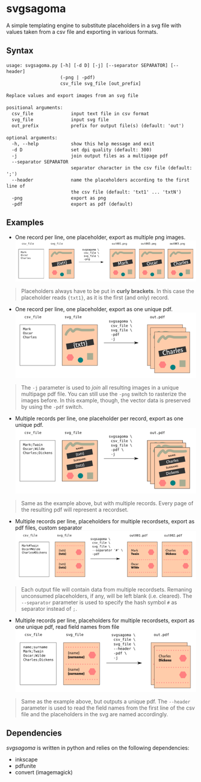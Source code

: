 # svgsagoma
A simple templating engine to substitute placeholders in a svg file with values taken
from a csv file and exporting in various formats.

## Syntax

    usage: svgsagoma.py [-h] [-d D] [-j] [--separator SEPARATOR] [--header]
                        (-png | -pdf)
                        csv_file svg_file [out_prefix]
    
    Replace values and export images from an svg file
    
    positional arguments:
      csv_file              input text file in csv format
      svg_file              input svg file
      out_prefix            prefix for output file(s) (default: 'out')
    
    optional arguments:
      -h, --help            show this help message and exit
      -d D                  set dpi quality (default: 300)
      -j                    join output files as a multipage pdf
      --separator SEPARATOR
                            separator character in the csv file (default: ';')
      --header              name the placeholders according to the first line of
                            the csv file (default: 'txt1' ... 'txtN')
      -png                  export as png
      -pdf                  export as pdf (default)

## Examples

* One record per line, one placeholder, export as multiple png images.
![Example 1](doc/example1.png)
> Placeholders always have to be put in **curly brackets**. In this case the placeholder
> reads `{txt1}`, as it is the first (and only) record.

* One record per line, one placeholder, export as one unique pdf.
![Example 2](doc/example2.png)
> The `-j` parameter is used to *join* all resulting images in a unique multipage
> pdf file. You can still use the `-png` switch to rasterize the images before.
> In this example, though, the vector data is preserved by using the `-pdf` switch.

* Multiple records per line, one placeholder per record, export as one unique pdf.
![Example 3](doc/example3.png)
> Same as the example above, but with multiple records. Every page of the resulting pdf
> will represent a recordset.

* Multiple records per line, placeholders for multiple recordsets, export as pdf files,
custom separator
![Example 4](doc/example4.png)
> Each output file will contain data from multiple recordsets. Remaning unconsumed
placeholders, if any, will be left blank (i.e. cleared).
> The `--separator` parameter is used to specify the hash symbol `#` as separator
> instead of `;`.

* Multiple records per line, placeholders for multiple recordsets, export as one unique pdf,
read field names from file
![Example 5](doc/example5.png)
> Same as the example above, but outputs a unique pdf.
> The `--header` parameter is used to read the field names from the first line of the
> csv file and the placeholders in the svg are named accordingly.


## Dependencies

*svgsagoma* is written in python and relies on the following dependencies:

* inkscape
* pdfunite
* convert (imagemagick)
